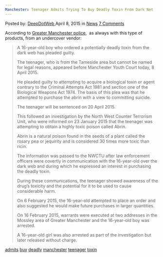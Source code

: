 ```yaml
---
Manchester: Teenager Admits Trying To Buy Deadly Toxin From Dark Net
---
```

<article class="post-listing post-9917 post type-post status-publish format-standard hentry category-news tag-admits tag-buy tag-deadly tag-manchester tag-teenager tag-toxin">
    <div class="post-inner">
        <span>Posted by: <a href="https://www.deepdotweb.com/author/admin/" title="">DeepDotWeb </a></span>
    <span>April 8, 2015</span>
    <span>in <a href="https://www.deepdotweb.com/category/news/" rel="category tag">News</a></span>
    <span><a href="https://www.deepdotweb.com/2015/04/08/manchester-teenager-admits-trying-to-buy-deadly-toxin-from-dark-net/#comments">7 Comments</a></span>
    </p>
    <div class="clear"></div>
    <div class="entry">
    <p>According to <a href="http://www.gmp.police.uk/content/SocialTwitterFeed/A391702C29DD7E8D80257E210039C813">Greater Manchester police</a>,  as always with this type of products, from an undercover vendor:</p>
    <blockquote><p>A 16-year-old boy who ordered a potentially deadly toxin from the dark web has pleaded guilty.</p>
    <p>The teenager, who is from the Tameside area but cannot be named for legal reasons, appeared before Manchester Youth Court today, 8 April 2015.</p>
    <p>He pleaded guilty to attempting to acquire a biological toxin or agent contrary to the Criminal Attempts Act 1981 and section one of the Biological Weapons Act 1974. The basis of this plea was that he attempted to purchase the abrin with a view to committing suicide.</p>
    <p>The teenager will be sentenced on 20 April 2015.</p>
    <p>This followed an investigation by the North West Counter Terrorism Unit, who were informed on 23 January 2015 that the teenager was attempting to obtain a highly toxic poison called Abrin.</p>
    <p>Abrin is a natural poison found in the seeds of a plant called the rosary pea or jequirity and is considered 30 times more toxic than ricin.</p>
    <p>The information was passed to the NWCTU after law enforcement officers were covertly in communication with the 16-year-old over the dark web and during which he expressed an interest in purchasing the deadly toxin.</p>
    <p>During these communications, the teenager showed awareness of the drug&#8217;s toxicity and the potential for it to be used to cause considerable harm.</p>
    <p>On 6 February 2015, the 16-year-old attempted to place an order and also suggested he would make future purchases in larger quantities.</p>
    <p>On 16 February 2015, warrants were executed at two addresses in the Mossley area of Greater Manchester and the 16-year-old boy was arrested.</p>
    <p>A 16-year-old girl was also arrested as part of the investigation but later released without charge.</p></blockquote>
    </div>
    <a href="https://www.deepdotweb.com/tag/admits/" rel="tag">admits</a> <a href="https://www.deepdotweb.com/tag/buy/" rel="tag">buy</a> <a href="https://www.deepdotweb.com/tag/deadly/" rel="tag">deadly</a> <a href="https://www.deepdotweb.com/tag/manchester/" rel="tag">manchester</a> <a href="https://www.deepdotweb.com/tag/teenager/" rel="tag">teenager</a> <a href="https://www.deepdotweb.com/tag/toxin/" rel="tag">toxin</a></span> <span style="display:none" class="updated">2015-04-08</span>
    <div style="display:none" class="vcard author" itemprop="author" itemscope itemtype="http://schema.org/Person"><strong class="fn" itemprop="name">
    </div>
</article>

